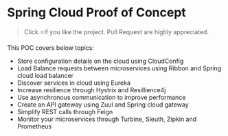 # Spring Cloud Proof of Concept
> Click :star:if you like the project. Pull Request are highly appreciated.

This POC covers below topics:
* Store configuration details on the cloud using CloudConfig
* Load Balance requests between microservices using Ribbon and Spring cloud load balancer
* Discover services in cloud using Eureka
* Increase resilience through Hystrix and Resillience4j
* Use asynchronous communication to improve performance
* Create an API gateway using Zuul and Spring cloud gateway
* Simplify REST calls through Feign
* Monitor your microservices through Turbine, Sleuth, Zipkin and Prometheus 
